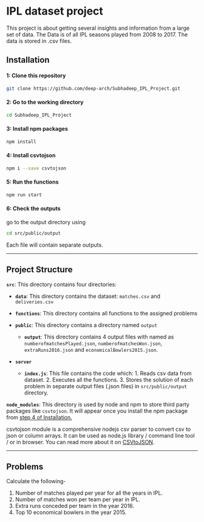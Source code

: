 # IPL dataset project

This project is about getting several insights and information from a large set of data. The Data is of all IPL seasons played from 2008 to 2017. The data is stored in .csv files.

## Installation

#### 1: Clone this repository

```sh
git clone https://github.com/deep-arch/Subhadeep_IPL_Project.git
```

#### 2: Go to the working directory

```sh
cd Subhadeep_IPL_Project
```

#### 3: Install npm packages

```sh
npm install
```

#### 4: Install csvtojson

```sh
npm i --save csvtojson
```

#### 5: Run the functions

```sh
npm run start
```


#### 6: Check the outputs

go to the output directory using

```sh
cd src/public/output
```

Each file will contain separate outputs.


---

## Project Structure


**`src`**: This directory contains four directories:

- **`data`**: This directory contains the dataset: `matches.csv` and `deliveries.csv`

- **`functions`**: This directory contains all functions to the assigned problems

- **`public`**: This directory contains a directory named `output`

    - **`output`**: This directory contains 4 output files with named as `numberofmatchesPlayed.json`, `numberofmatchesWon.json`, `extraRuns2016.json` and `economicalBowlers2015.json`.

- **`server`**
    - **`index.js`**: This file contains the code which: 1. Reads csv data from dataset. 2. Executes all the functions. 3. Stores the solution of each problem in separate output files (.json files) in `src/public/output` directory.

**`node_modules`**: This directory is used by node and npm to store third party packages like `csvtojson`. It will appear once you install the npm package from [step 4 of Installation.](#4:-Install-csvtojson) 


csvtojson module is a comprehensive nodejs csv parser to convert csv to json or column arrays. 
It can be used as node.js library / command line tool / or in browser. 
You can read more about it on [CSVtoJSON](https://www.npmjs.com/package/csvtojson).


---

## Problems

Calculate the following-

1. Number of matches played per year for all the years in IPL.
2. Number of matches won per team per year in IPL.
3. Extra runs conceded per team in the year 2016.
4. Top 10 economical bowlers in the year 2015.
